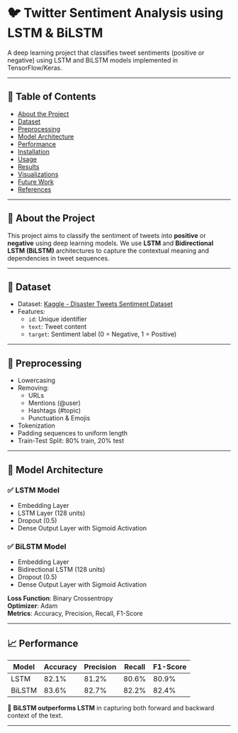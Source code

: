 # 🐦 Twitter Sentiment Analysis using LSTM & BiLSTM

A deep learning project that classifies tweet sentiments (positive or negative) using LSTM and BiLSTM models implemented in TensorFlow/Keras.

---

## 📌 Table of Contents

- [About the Project](#about-the-project)
- [Dataset](#dataset)
- [Preprocessing](#preprocessing)
- [Model Architecture](#model-architecture)
- [Performance](#performance)
- [Installation](#installation)
- [Usage](#usage)
- [Results](#results)
- [Visualizations](#visualizations)
- [Future Work](#future-work)
- [References](#references)

---

## 🧠 About the Project

This project aims to classify the sentiment of tweets into **positive** or **negative** using deep learning models. We use **LSTM** and **Bidirectional LSTM (BiLSTM)** architectures to capture the contextual meaning and dependencies in tweet sequences.

---

## 📂 Dataset

- Dataset: [Kaggle - Disaster Tweets Sentiment Dataset](https://www.kaggle.com/datasets)
- Features:
  - `id`: Unique identifier
  - `text`: Tweet content
  - `target`: Sentiment label (0 = Negative, 1 = Positive)

---

## 🔧 Preprocessing

- Lowercasing
- Removing:
  - URLs
  - Mentions (@user)
  - Hashtags (#topic)
  - Punctuation & Emojis
- Tokenization
- Padding sequences to uniform length
- Train-Test Split: 80% train, 20% test

---

## 🧱 Model Architecture

### ✅ LSTM Model

- Embedding Layer
- LSTM Layer (128 units)
- Dropout (0.5)
- Dense Output Layer with Sigmoid Activation

### ✅ BiLSTM Model

- Embedding Layer
- Bidirectional LSTM (128 units)
- Dropout (0.5)
- Dense Output Layer with Sigmoid Activation

**Loss Function**: Binary Crossentropy  
**Optimizer**: Adam  
**Metrics**: Accuracy, Precision, Recall, F1-Score

---

## 📈 Performance

| Model     | Accuracy | Precision | Recall | F1-Score |
|-----------|----------|-----------|--------|----------|
| LSTM      | 82.1%    | 81.2%     | 80.6%  | 80.9%    |
| BiLSTM    | 83.6%    | 82.7%     | 82.2%  | 82.4%    |

📌 **BiLSTM outperforms LSTM** in capturing both forward and backward context of the text.

---

